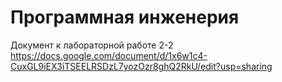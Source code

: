 # Программная инженерия
Документ к лабораторной работе 2-2
https://docs.google.com/document/d/1x6w1c4-CuxGL9iEX3iTSEELRSDzL7yozOzr8ghQ2RkU/edit?usp=sharing
